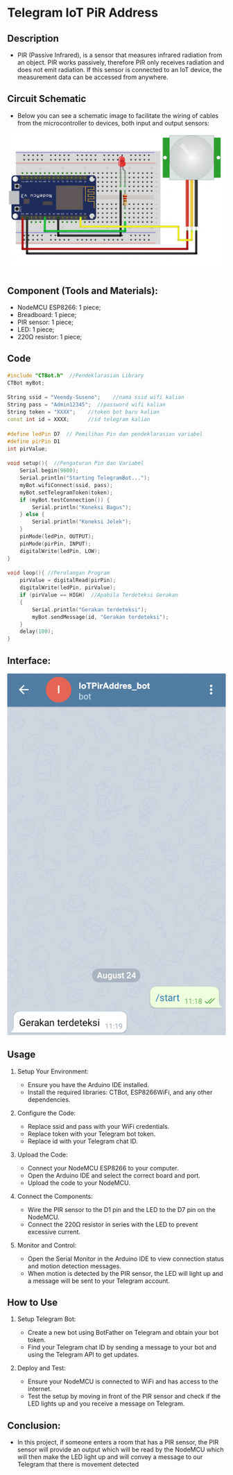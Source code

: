 # Telegram IoT PiR Address

## Description

- PIR (Passive Infrared), is a sensor that measures infrared radiation from an object. PIR works passively, therefore PIR only receives radiation and does not emit radiation. If this sensor is connected to an IoT device, the measurement data can be accessed from anywhere.

## Circuit Schematic

- Below you can see a schematic image to facilitate the wiring of cables from the microcontroller to devices, both input and output sensors:

![Circuit Schematic](img/skema.jpg) <br/>

## Component (Tools and Materials):

- NodeMCU ESP8266: 1 piece;
- Breadboard: 1 piece;
- PIR sensor: 1 piece;
- LED: 1 piece;
- 220Ω resistor: 1 piece;

## Code

```cpp
#include "CTBot.h"  //Pendeklarasian Library
CTBot myBot;

String ssid = "Veendy-Suseno";    //nama ssid wifi kalian
String pass = "Admin12345";  //password wifi kalian
String token = "XXXX";    //token bot baru kalian
const int id = XXXX;      //id telegram kalian

#define ledPin D7  // Pemilihan Pin dan pendeklarasian variabel
#define pirPin D1
int pirValue;

void setup(){  //Pengaturan Pin dan Variabel
    Serial.begin(9600);
    Serial.println("Starting TelegramBot...");
    myBot.wifiConnect(ssid, pass);
    myBot.setTelegramToken(token);
    if (myBot.testConnection()) {
        Serial.println("Koneksi Bagus");
    } else {
        Serial.println("Koneksi Jelek");
    }
    pinMode(ledPin, OUTPUT);
    pinMode(pirPin, INPUT);
    digitalWrite(ledPin, LOW);
}

void loop(){ //Perulangan Program
    pirValue = digitalRead(pirPin);
    digitalWrite(ledPin, pirValue);
    if (pirValue == HIGH)  //Apabila Terdeteksi Gerakan
    {
        Serial.println("Gerakan terdeteksi");
        myBot.sendMessage(id, "Gerakan terdeteksi");
    }
    delay(100);
}

```

## Interface:

![Interface](img/telegram-bot.jpg) <br/>

## Usage

1. Setup Your Environment:

   - Ensure you have the Arduino IDE installed.
   - Install the required libraries: CTBot, ESP8266WiFi, and any other dependencies.

2. Configure the Code:

   - Replace ssid and pass with your WiFi credentials.
   - Replace token with your Telegram bot token.
   - Replace id with your Telegram chat ID.

3. Upload the Code:

   - Connect your NodeMCU ESP8266 to your computer.
   - Open the Arduino IDE and select the correct board and port.
   - Upload the code to your NodeMCU.

4. Connect the Components:

   - Wire the PIR sensor to the D1 pin and the LED to the D7 pin on the NodeMCU.
   - Connect the 220Ω resistor in series with the LED to prevent excessive current.

5. Monitor and Control:
   - Open the Serial Monitor in the Arduino IDE to view connection status and motion detection messages.
   - When motion is detected by the PIR sensor, the LED will light up and a message will be sent to your Telegram account.

## How to Use

1. Setup Telegram Bot:

   - Create a new bot using BotFather on Telegram and obtain your bot token.
   - Find your Telegram chat ID by sending a message to your bot and using the Telegram API to get updates.

2. Deploy and Test:
   - Ensure your NodeMCU is connected to WiFi and has access to the internet.
   - Test the setup by moving in front of the PIR sensor and check if the LED lights up and you receive a message on Telegram.

## Conclusion:

- In this project, if someone enters a room that has a PIR sensor, the PIR sensor will provide an output which will be read by the NodeMCU which will then make the LED light up and will convey a message to our Telegram that there is movement detected
